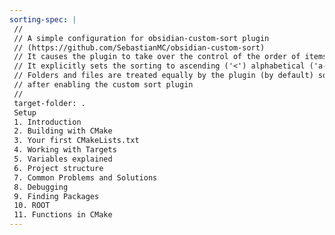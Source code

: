 ```yaml
---
sorting-spec: |
 //
 // A simple configuration for obsidian-custom-sort plugin
 // (https://github.com/SebastianMC/obsidian-custom-sort)
 // It causes the plugin to take over the control of the order of items in the root folder ('/') of the vault
 // It explicitly sets the sorting to ascending ('<') alphabetical ('a-z')
 // Folders and files are treated equally by the plugin (by default) so expect them intermixed
 // after enabling the custom sort plugin
 // 
 target-folder: .
 Setup
 1. Introduction 
 2. Building with CMake
 3. Your first CMakeLists.txt
 4. Working with Targets
 5. Variables explained
 6. Project structure
 7. Common Problems and Solutions
 8. Debugging
 9. Finding Packages
 10. ROOT
 11. Functions in CMake
---
```

